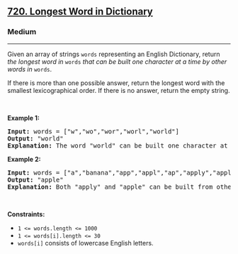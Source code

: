 <h2><a href="https://leetcode.com/problems/longest-word-in-dictionary/">720. Longest Word in Dictionary</a></h2><h3>Medium</h3><hr><div style="user-select: auto;"><p style="user-select: auto;">Given an array of strings <code style="user-select: auto;">words</code> representing an English Dictionary, return <em style="user-select: auto;">the longest word in</em> <code style="user-select: auto;">words</code> <em style="user-select: auto;">that can be built one character at a time by other words in</em> <code style="user-select: auto;">words</code>.</p>

<p style="user-select: auto;">If there is more than one possible answer, return the longest word with the smallest lexicographical order. If there is no answer, return the empty string.</p>

<p style="user-select: auto;">&nbsp;</p>
<p style="user-select: auto;"><strong style="user-select: auto;">Example 1:</strong></p>

<pre style="user-select: auto;"><strong style="user-select: auto;">Input:</strong> words = ["w","wo","wor","worl","world"]
<strong style="user-select: auto;">Output:</strong> "world"
<strong style="user-select: auto;">Explanation:</strong> The word "world" can be built one character at a time by "w", "wo", "wor", and "worl".
</pre>

<p style="user-select: auto;"><strong style="user-select: auto;">Example 2:</strong></p>

<pre style="user-select: auto;"><strong style="user-select: auto;">Input:</strong> words = ["a","banana","app","appl","ap","apply","apple"]
<strong style="user-select: auto;">Output:</strong> "apple"
<strong style="user-select: auto;">Explanation:</strong> Both "apply" and "apple" can be built from other words in the dictionary. However, "apple" is lexicographically smaller than "apply".
</pre>

<p style="user-select: auto;">&nbsp;</p>
<p style="user-select: auto;"><strong style="user-select: auto;">Constraints:</strong></p>

<ul style="user-select: auto;">
	<li style="user-select: auto;"><code style="user-select: auto;">1 &lt;= words.length &lt;= 1000</code></li>
	<li style="user-select: auto;"><code style="user-select: auto;">1 &lt;= words[i].length &lt;= 30</code></li>
	<li style="user-select: auto;"><code style="user-select: auto;">words[i]</code> consists of lowercase English letters.</li>
</ul>
</div>